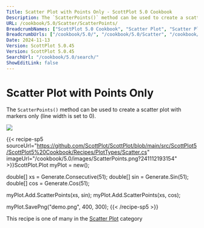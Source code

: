```yaml
---
Title: Scatter Plot with Points Only - ScottPlot 5.0 Cookbook
Description: The `ScatterPoints()` method can be used to create a scatter plot with markers only (line width is set to 0).
URL: /cookbook/5.0/Scatter/ScatterPoints/
BreadcrumbNames: ["ScottPlot 5.0 Cookbook", "Scatter Plot", "Scatter Plot with Points Only"]
BreadcrumbUrls: ["/cookbook/5.0/", "/cookbook/5.0/Scatter", "/cookbook/5.0/Scatter/ScatterPoints"]
Date: 2024-11-13
Version: ScottPlot 5.0.45
Version: ScottPlot 5.0.45
SearchUrl: "/cookbook/5.0/search/"
ShowEditLink: false
---
```



<div class='d-flex align-items-center mt-5'>
<h1 class='me-2 text-dark my-0 border-0'>Scatter Plot with Points Only</h1>
</div>

The `ScatterPoints()` method can be used to create a scatter plot with markers only (line width is set to 0).

[![](/cookbook/5.0/images/ScatterPoints.png?241112193154)](/cookbook/5.0/images/ScatterPoints.png?241112193154)

{{< recipe-sp5 sourceUrl="https://github.com/ScottPlot/ScottPlot/blob/main/src/ScottPlot5/ScottPlot5%20Cookbook/Recipes/PlotTypes/Scatter.cs" imageUrl="/cookbook/5.0/images/ScatterPoints.png?241112193154" >}}ScottPlot.Plot myPlot = new();

double[] xs = Generate.Consecutive(51);
double[] sin = Generate.Sin(51);
double[] cos = Generate.Cos(51);

myPlot.Add.ScatterPoints(xs, sin);
myPlot.Add.ScatterPoints(xs, cos);

myPlot.SavePng("demo.png", 400, 300);
{{< /recipe-sp5 >}}

<div class='my-5 text-center'>This recipe is one of many in the <a href='/cookbook/5.0/Scatter'>Scatter Plot</a> category</div>


